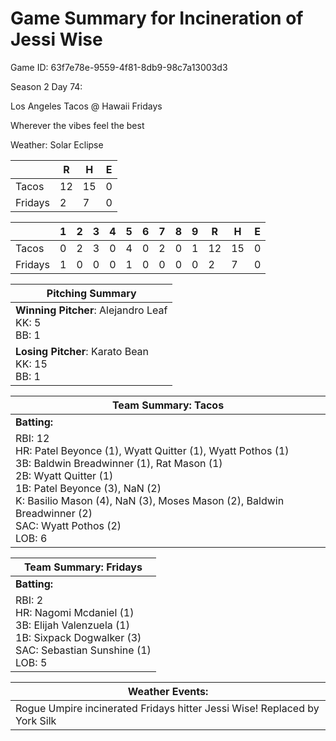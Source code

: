 # Game Summary for Incineration of Jessi Wise

Game ID: 63f7e78e-9559-4f81-8db9-98c7a13003d3

Season 2 Day 74:

Los Angeles Tacos @ Hawaii Fridays

Wherever the vibes feel the best

Weather: Solar Eclipse



|  | R | H | E |
| --- | --- | --- | --- |
| Tacos |  12 |  15 |   0 | 
| Fridays |   2 |   7 |   0 | 


|  |   1 |   2 |   3 |   4 |   5 |   6 |   7 |   8 |   9 |  R | H | E |
| --- | --- | --- | --- | --- | --- | --- | --- | --- | --- | --- | --- | --- |
| Tacos |   0 |   2 |   3 |   0 |   4 |   0 |   2 |   0 |   1 |  12 |  15 |   0 | 
| Fridays |   1 |   0 |   0 |   0 |   1 |   0 |   0 |   0 |   0 |   2 |   7 |   0 | 


| Pitching Summary |
| --- |
| **Winning Pitcher**: Alejandro Leaf<br />KK: 5<br />BB: 1 |
| **Losing Pitcher**: Karato Bean<br />KK: 15<br />BB: 1 |


| Team Summary: Tacos |
| --- |
| **Batting:** |
| RBI: 12 <br />HR: Patel Beyonce (1), Wyatt Quitter (1), Wyatt Pothos (1) <br />3B: Baldwin Breadwinner (1), Rat Mason (1) <br />2B: Wyatt Quitter (1) <br />1B: Patel Beyonce (3), NaN (2) <br />K: Basilio Mason (4), NaN (3), Moses Mason (2), Baldwin Breadwinner (2) <br />SAC: Wyatt Pothos (2) <br />LOB: 6 |


| Team Summary: Fridays |
| --- |
| **Batting:** |
| RBI: 2 <br />HR: Nagomi Mcdaniel (1) <br />3B: Elijah Valenzuela (1) <br />1B: Sixpack Dogwalker (3) <br />SAC: Sebastian Sunshine (1) <br />LOB: 5 |


| **Weather Events:** |
| --- |
| Rogue Umpire incinerated Fridays hitter Jessi Wise! Replaced by York Silk |

